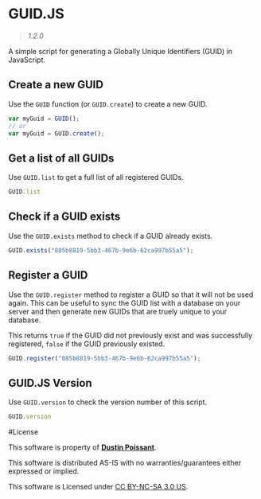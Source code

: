 # GUID.JS

> *1.2.0*

A simple script for generating a Globally Unique Identifiers (GUID) in JavaScript.

## Create a new GUID
Use the `GUID` function (or `GUID.create`) to create a new GUID.
```JavaScript
var myGuid = GUID();
// or
var myGuid = GUID.create();
```

## Get a list of all GUIDs
Use `GUID.list` to get a full list of all registered GUIDs.
```JavaScript
GUID.list
```

## Check if a GUID exists
Use the `GUID.exists` method to check if a GUID already exists.
```JavaScript
GUID.exists("885b8819-5bb3-467b-9e6b-62ca997b55a5");
```

## Register a GUID
Use the `GUID.register` method to register a GUID so that it will not be used again. This can be useful to sync the GUID list with a database on your server and then generate new GUIDs that are truely unique to your database.

This returns `true` if the GUID did not previously exist and was successfully registered, `false` if the GUID previously existed.
```JavaScript
GUID.register("885b8819-5bb3-467b-9e6b-62ca997b55a5");
```

## GUID.JS Version
Use `GUID.version` to check the version number of this script.
```JavaScript
GUID.version
```

#License

This software is property of [**Dustin Poissant**](http://github.com/dustinpoissat).

This software is distributed AS-IS with no warranties/guarantees either expressed or implied.

This software is Licensed under [CC BY-NC-SA 3.0 US](https://creativecommons.org/licenses/by-nc-sa/3.0/us/).
